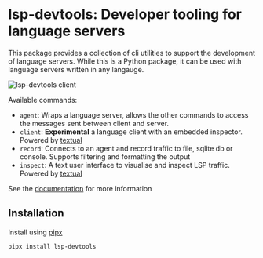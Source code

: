 # lsp-devtools: Developer tooling for language servers

This package provides a collection of cli utilities to support the development of language servers.
While this is a Python package, it can be used with language servers written in any langauge.

![lsp-devtools client](https://user-images.githubusercontent.com/2675694/273293510-e43fdc92-03dd-40c9-aaca-ddb5e526031a.png)

Available commands:

- `agent`: Wraps a language server, allows the other commands to access the messages sent between client and server.
- `client`: **Experimental** a language client with an embedded inspector. Powered by [textual](https://textual.textualize.io/)
- `record`: Connects to an agent and record traffic to file, sqlite db or console. Supports filtering and formatting the output
- `inspect`: A text user interface to visualise and inspect LSP traffic. Powered by [textual](https://textual.textualize.io/)

See the [documentation](https://lsp-devtools.readthedocs.io/en/latest/) for more information

## Installation

Install using [pipx](https://pypa.github.io/pipx/)

```
pipx install lsp-devtools
```
